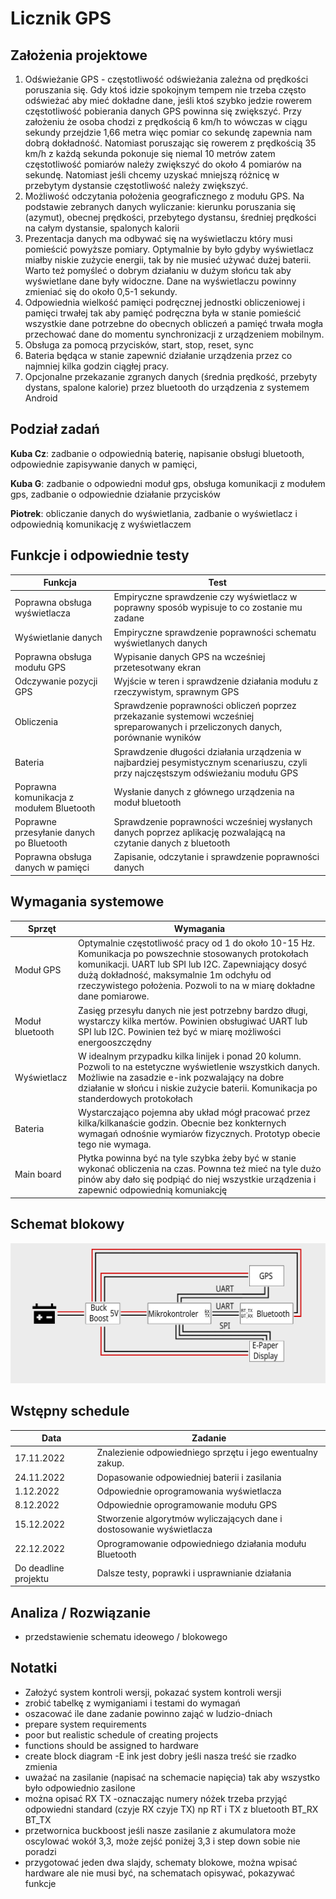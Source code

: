 # Licznik GPS

## Założenia projektowe

1. Odświeżanie GPS - częstotliwość odświeżania zależna od prędkości poruszania się. Gdy ktoś idzie spokojnym tempem nie trzeba często odświeżać aby mieć dokładne dane, jeśli ktoś szybko jedzie rowerem częstotliwość pobierania danych GPS powinna się zwiększyć.  Przy założeniu że osoba chodzi z prędkością 6 km/h to wówczas w ciągu sekundy przejdzie 1,66 metra więc pomiar co sekundę zapewnia nam dobrą dokładność. Natomiast poruszając się rowerem z prędkością 35 km/h z każdą sekunda pokonuje się niemal 10 metrów zatem częstotliwość pomiarów należy zwiększyć do około 4 pomiarów na sekundę. Natomiast jeśli chcemy uzyskać mniejszą różnicę w przebytym dystansie częstotliwość należy zwiększyć.
2. Możliwość odczytania położenia geograficznego z modułu GPS. Na podstawie zebranych danych wyliczanie: kierunku poruszania się (azymut), obecnej prędkości, przebytego dystansu, średniej prędkości na całym dystansie, spalonych kalorii
3. Prezentacja danych ma odbywać się na wyświetlaczu który musi pomieścić powyższe pomiary. Optymalnie by było gdyby wyświetlacz miałby niskie zużycie energii, tak by nie musieć używać dużej baterii. Warto też pomyśleć o dobrym działaniu w dużym słońcu tak aby wyświetlane dane były widoczne. Dane na wyświetlaczu powinny zmieniać się do około 0,5-1 sekundy.
4. Odpowiednia wielkość pamięci podręcznej jednostki obliczeniowej i pamięci trwałej tak aby pamięć podręczna była w stanie pomieścić wszystkie dane potrzebne do obecnych obliczeń a pamięć trwała mogła przechować dane do momentu synchronizacji z urządzeniem mobilnym. 
5. Obsługa za pomocą przycisków, start, stop, reset, sync
6. Bateria będąca w stanie zapewnić działanie urządzenia przez co najmniej kilka godzin ciągłej pracy.
7. Opcjonalne przekazanie zgranych danych (średnia prędkość, przebyty dystans, spalone kalorie) przez bluetooth do urządzenia z systemem Android

## Podział zadań

**Kuba Cz**: zadbanie o odpowiednią baterię, napisanie obsługi bluetooth, odpowiednie zapisywanie danych w pamięci,

**Kuba G**: zadbanie o odpowiedni moduł gps, obsługa komunikacji z modułem gps, zadbanie o odpowiednie działanie przycisków

**Piotrek**: obliczanie danych do wyświetlania,  zadbanie o wyświetlacz i odpowiednią komunikację z wyświetlaczem

## Funkcje i odpowiednie testy
|Funkcja                                 |Test        |
|------------------------                |------------|
|Poprawna obsługa wyświetlacza           | Empiryczne sprawdzenie czy wyświetlacz w poprawny sposób wypisuje to co zostanie mu zadane|
|Wyświetlanie danych                     | Empiryczne sprawdzenie poprawności schematu wyświetlanych danych|
|Poprawna obsługa modułu GPS             | Wypisanie danych GPS na wcześniej przetesotwany ekran|
|Odczywanie pozycji GPS                  | Wyjście w teren i sprawdzenie działania modułu z rzeczywistym, sprawnym GPS|
|Obliczenia                              | Sprawdzenie poprawności obliczeń poprzez przekazanie systemowi wcześniej spreparowanych i przeliczonych danych, porównanie wyników|
|Bateria                               | Sprawdzenie długości działania urządzenia w najbardziej pesymistycznym scenariuszu, czyli przy najczęstszym odświeżaniu modułu GPS|
|Poprawna komunikacja z modułem Bluetooth| Wysłanie danych z głównego urządzenia na moduł bluetooth 
|Poprawne przesyłanie danych po Bluetooth| Sprawdzenie poprawności wcześniej wysłanych danych poprzez aplikację pozwalającą na czytanie danych z bluetooth
|Poprawna obsługa danych w pamięci       | Zapisanie, odczytanie i sprawdzenie poprawności danych 

## Wymagania systemowe

|Sprzęt     | Wymagania|
|-----------| ---------|
|Moduł GPS| Optymalnie częstotliwość pracy od 1 do około 10-15 Hz. Komunikacja po powszechnie stosowanych protokołach komunikacji. UART lub SPI lub I2C. Zapewniający dosyć dużą dokładność, maksymalnie 1m odchyłu od rzeczywistego położenia. Pozwoli to na w miarę dokładne dane pomiarowe.| 
|Moduł bluetooth| Zasięg przesyłu danych nie jest potrzebny bardzo długi, wystarczy kilka mertów. Powinien obsługiwać UART lub SPI lub I2C. Powinien też być w miarę możliwości energooszczędny|
|Wyświetlacz| W idealnym przypadku kilka linijek i ponad 20 kolumn. Pozwoli to na estetyczne wyświetlenie wszystkich danych. Możliwie na zasadzie e-ink pozwalający na dobre działanie w słońcu i niskie zużycie baterii. Komunikacja po standerdowych protokołach|
|Bateria| Wystarczająco pojemna aby układ mógł pracować przez kilka/kilkanaście godzin. Obecnie bez konkternych wymagań odnośnie wymiarów fizycznych. Prototyp obecie tego nie wymaga.|
|Main board| Płytka powinna być na tyle szybka żeby być w stanie wykonać obliczenia na czas. Pownna też mieć na tyle dużo pinów aby dało się podpiąć do niej wszystkie urządzenia i zapewnić odpowiednią komuniakcję 

## Schemat blokowy
![image](https://raw.githubusercontent.com/chpiotr06/DesignLaboratoryProject/dev/schemt_blokowy.svg)


## Wstępny schedule

| Data | Zadanie |
|------|---------| 
|17.11.2022| Znalezienie odpowiedniego sprzętu i jego ewentualny zakup.|
|24.11.2022| Dopasowanie odpowiedniej baterii i zasilania |
|1.12.2022 | Odpowiednie oprogramowania wyświetlacza |
|8.12.2022 | Odpowiednie oprogramowanie modułu GPS |
|15.12.2022| Stworzenie algorytmów wyliczających dane i dostosowanie wyświetlacza|
|22.12.2022| Oprogramowanie odpowiedniego działania modułu Bluetooth |
|Do deadline projektu| Dalsze testy, poprawki i usprawnianie działania |

## Analiza / Rozwiązanie
- przedstawienie schematu ideowego / blokowego

## Notatki

- Założyć system kontroli wersji, pokazać system kontroli wersji 
- zrobić tabelkę z wymiganiami i testami do wymagań
- oszacować ile dane zadanie powinno zająć w ludzio-dniach  
- prepare system requirements
- poor but realistic schedule of creating projects
- functions should be assigned to hardware
- create block diagram
-E ink jest dobry jeśli nasza treść sie rzadko zmienia 
- uważać na zasilanie (napisać na schemacie napięcia) tak aby wszystko było odpowiednio zasilone
- można opisać RX TX
-oznaczając numery nóżek trzeba przyjąć odpowiedni standard (czyje RX czyje TX) np RT i TX z bluetooth BT_RX BT_TX
- przetwornica buckboost jeśli nasze zasilanie z akumulatora może oscylować wokół 3,3, może zejść poniżej 3,3 i step down sobie nie poradzi
- przygotować jeden dwa slajdy, schematy blokowe, można wpisać hardware ale nie musi być, na schematach opisywać, pokazywać funkcje


